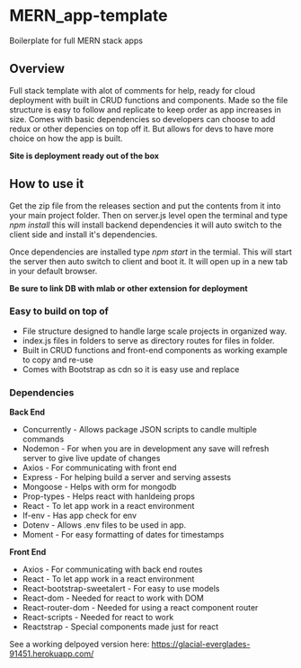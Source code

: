 # MERN_app-template
Boilerplate for full MERN stack apps

## Overview
Full stack template with alot of comments for help, ready for cloud deployment with built in CRUD functions and components.
Made so the file structure is easy to follow and replicate to keep order as app increases in size.
Comes with basic dependencies so developers can choose to add redux or other depencies on top off it. But allows for devs to have more choice on how the app is built.

**__Site is deployment ready out of the box__**

## How to use it
Get the zip file from the releases section and put the contents from it into your main project folder. Then on server.js level open the terminal and type *npm install* this will install backend dependencies it will auto switch to the client side and install it's dependencies.

Once dependencies are installed type *npm start* in the termial. This will start the server then auto switch to client and boot it. It will open up in a new tab in your default browser.

**Be sure to link DB with mlab or other extension for deployment**

### Easy to build on top of
* File structure designed to handle large scale projects in organized way.
* index.js files in folders to serve as directory routes for files in folder.
* Built in CRUD functions and front-end components as working example to copy and re-use
* Comes with Bootstrap as cdn so it is easy use and replace

### Dependencies 

**Back End**
- Concurrently - Allows package JSON scripts to candle multiple commands
- Nodemon - For when you are in development any save will refresh server to give live update of changes
- Axios - For communicating with front end
- Express - For helping build a server and serving assests
- Mongoose - Helps with orm for mongodb
- Prop-types - Helps react with hanldeing props
- React - To let app work in a react environment
- If-env - Has app check for env
- Dotenv - Allows .env files to be used in app. 
- Moment - For easy formatting of dates for timestamps

**Front End**
- Axios - For communicating with back end routes
- React - To let app work in a react environment
- React-bootstrap-sweetalert - For easy to use models
- React-dom - Needed for react to work with DOM
- React-router-dom - Needed for using a react component router
- React-scripts - Needed for react to work
- Reactstrap - Special components made just for react

See a working delpoyed version here: https://glacial-everglades-91451.herokuapp.com/
